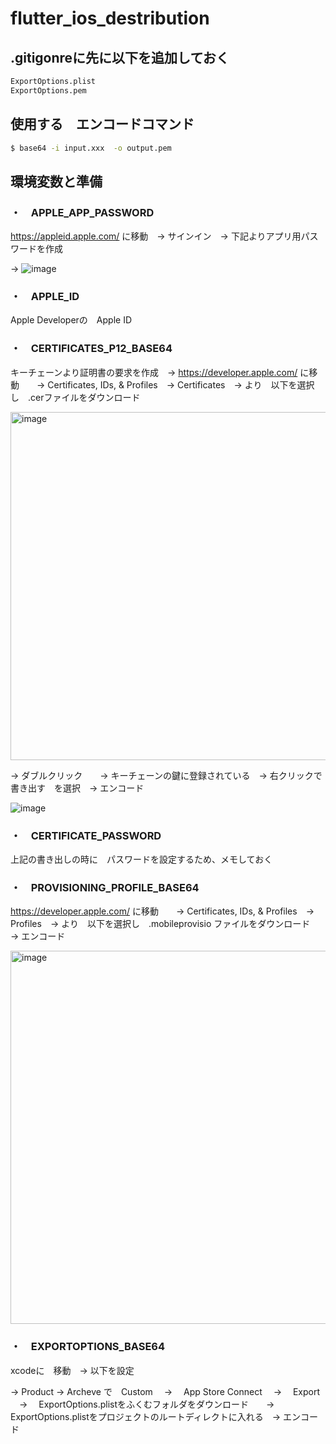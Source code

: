 # flutter_ios_destribution

## .gitigonreに先に以下を追加しておく

```sh
ExportOptions.plist
ExportOptions.pem
```


## 使用する　エンコードコマンド
```sh
$ base64 -i input.xxx  -o output.pem 
```



## 環境変数と準備

### ・　APPLE_APP_PASSWORD  
https://appleid.apple.com/ に移動　→ サインイン　→ 下記よりアプリ用パスワードを作成

→  ![image](https://github.com/rensawamo/flutter-IOS-destribution/assets/106803080/238b6e41-1c27-49cb-ab5a-5ba53e069f2d)



### ・　APPLE_ID 
Apple Developerの　Apple ID


### ・　CERTIFICATES_P12_BASE64
キーチェーンより証明書の要求を作成　→   https://developer.apple.com/ に移動　　→  Certificates, IDs, & Profiles　→  Certificates　→ より　以下を選択し　.cerファイルをダウンロード　　

<img width="557" alt="image" src="https://github.com/rensawamo/flutter-IOS-destribution/assets/106803080/e299fffe-f2dc-4024-9304-161c769d2afa">

→  ダブルクリック　　→  キーチェーンの鍵に登録されている　→ 右クリックで　書き出す　を選択　→ エンコード
　
<br>

![image](https://github.com/rensawamo/flutter-IOS-destribution/assets/106803080/33768b2f-cd35-4249-a2e4-1a2b6764c317)



### ・　CERTIFICATE_PASSWORD
上記の書き出しの時に　パスワードを設定するため、メモしておく



### ・　PROVISIONING_PROFILE_BASE64
https://developer.apple.com/ に移動　　→  Certificates, IDs, & Profiles　→ 
Profiles　→ より　以下を選択し　.mobileprovisio ファイルをダウンロード　→ エンコード

<img width="597" alt="image" src="https://github.com/rensawamo/flutter-IOS-destribution/assets/106803080/018c37c4-edae-4be4-8292-53b3fa2103a9">



### ・　EXPORTOPTIONS_BASE64
xcodeに　移動　→ 以下を設定


→ Product → Archeve で　Custom 　→ 　App Store Connect 　→　 Export 　→　 ExportOptions.plistをふくむフォルダをダウンロード　　→　　ExportOptions.plistをプロジェクトのルートディレクトに入れる　→  エンコード







